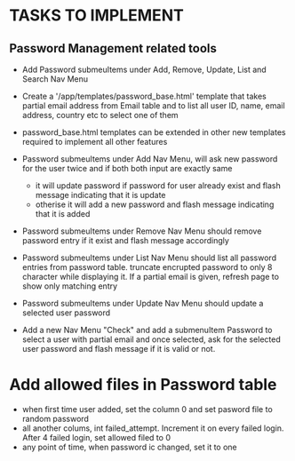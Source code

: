 
# TASKS TO IMPLEMENT
## Password Management related tools
- Add Password submeuItems under Add, Remove, Update, List and Search Nav Menu
- Create a '/app/templates/password_base.html' template that takes partial email address from Email table and to list all user ID, name, email address, country etc to select one of them
-  password_base.html templates can be extended in other new templates required to implement all other features
- Password submeuItems under Add Nav Menu, will ask new password for the user twice and if both both input are exactly same
    - it will update password if password for user already exist and flash message indicating that it is update
    - otherise it will add a new password and flash message indicating that it is added

- Password submeuItems under Remove Nav Menu should remove password entry if it exist and flash message accordingly
- Password submeuItems under List Nav Menu should list all password entries from password table. truncate encrupted password to only 8 character while displaying it. If a partial email is given, refresh page to show only matching entry
- Password submeuItems under Update Nav Menu should update a selected user password
- Add a new Nav Menu "Check" and add a submenuItem Password to select a user with partial email and once selected, ask for the selected user password and flash message if it is valid or not.
    
    
# Add allowed files in Password table
- when first time user added, set the column 0 and set pasword file to random password
- all another colums, int failed_attempt. Increment it on every failed login. After 4 failed login, set allowed filed to 0
- any point of time, when password ic changed, set it to one